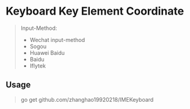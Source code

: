 # Keyboard Key Element Coordinate

> Input-Method:
>
> * Wechat input-method
> * Sogou
> * Huawei Baidu
> * Baidu
> * Iflytek

## Usage

> go get github.com/zhanghao19920218/IMEKeyboard